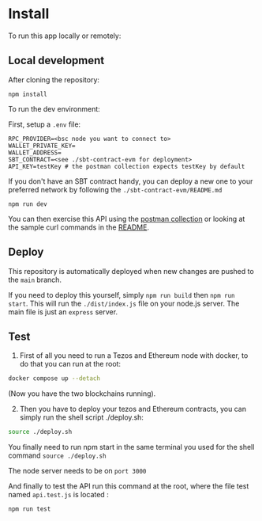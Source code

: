 # Install

To run this app locally or remotely:

## Local development

After cloning the repository:

```
npm install
```

To run the dev environment:

First, setup a `.env` file:

```
RPC_PROVIDER=<bsc node you want to connect to>
WALLET_PRIVATE_KEY=
WALLET_ADDRESS=
SBT_CONTRACT=<see ./sbt-contract-evm for deployment>
API_KEY=testKey # the postman collection expects testKey by default
```

If you don't have an SBT contract handy, you can deploy a new one to your preferred network by following the `./sbt-contract-evm/README.md`

```
npm run dev
```

You can then exercise this API using the [postman collection](./postman/test-collection.json) or looking at the sample curl commands in the [README](./README.md).

## Deploy

This repository is automatically deployed when new changes are pushed to the `main` branch.

If you need to deploy this yourself, simply `npm run build` then `npm run start`. This will run the `./dist/index.js` file on your node.js server. The main file is just an `express` server.

## Test

1. First of all you need to run a Tezos and Ethereum node with docker, to do that you can run at the root:

```sh
docker compose up --detach
```
(Now you have the two blockchains running).

2. Then you have to deploy your tezos and Ethereum contracts, you can simply run the shell script ./deploy.sh:

```sh
source ./deploy.sh
```

You finally need to run npm start in the same terminal you used for the shell command `source ./deploy.sh`


The node server needs to be on `port 3000`

And finally to test the API run this command at the root, where the file test named `api.test.js` is located :

```sh
npm run test
```